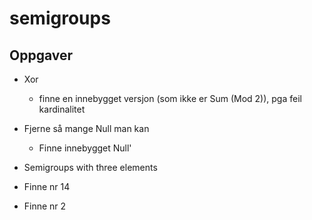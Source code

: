 # semigroups

## Oppgaver

- Xor 
  - finne en innebygget versjon (som ikke er Sum (Mod 2)), pga feil kardinalitet
- Fjerne så mange Null man kan
  - Finne innebygget Null'

- Semigroups with three elements
- Finne nr 14
- Finne nr 2


